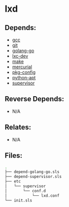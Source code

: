 # lxd

## Depends:

  -  [gcc](/salt/gcc)
  -  [git](/salt/git)
  -  [golang-go](/salt/golang-go)
  -  [lxc-dev](/salt/lxc-dev)
  -  [make](/salt/make)
  -  [mercurial](/salt/mercurial)
  -  [pkg-config](/salt/pkg-config)
  -  [python-apt](/salt/python-apt)
  -  [supervisor](/salt/supervisor)

## Reverse Depends:

  -  N/A

## Relates:

  -  N/A

## Files:

```bash
.
├── depend-golang-go.sls
├── depend-supervisor.sls
├── etc
│   └── supervisor
│       └── conf.d
│           └── lxd.conf
└── init.sls
```
